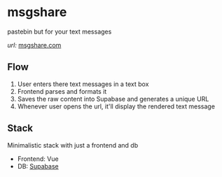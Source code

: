 # msgshare

pastebin but for your text messages

_url:_ [msgshare.com](msgshare.com)

## Flow

1. User enters there text messages in a text box
1. Frontend parses and formats it
1. Saves the raw content into Supabase and generates a unique URL
1. Whenever user opens the url, it'll display the rendered text message

## Stack

Minimalistic stack with just a frontend and db

- Frontend: Vue
- DB: [Supabase](supabase.com)

